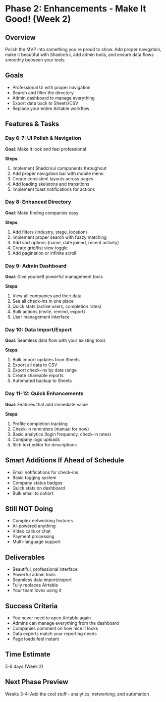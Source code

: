 # Phase 2: Enhancements - Make It Good! (Week 2)

## Overview

Polish the MVP into something you're proud to show. Add proper navigation, make it beautiful with Shadcn/ui, add admin tools, and ensure data flows smoothly between your tools.

## Goals

- Professional UI with proper navigation
- Search and filter the directory
- Admin dashboard to manage everything
- Export data back to Sheets/CSV
- Replace your entire Airtable workflow

## Features & Tasks

### Day 6-7: UI Polish & Navigation

**Goal**: Make it look and feel professional

**Steps**:

1. Implement Shadcn/ui components throughout
2. Add proper navigation bar with mobile menu
3. Create consistent layouts across pages
4. Add loading skeletons and transitions
5. Implement toast notifications for actions

### Day 8: Enhanced Directory

**Goal**: Make finding companies easy

**Steps**:

1. Add filters (industry, stage, location)
2. Implement proper search with fuzzy matching
3. Add sort options (name, date joined, recent activity)
4. Create grid/list view toggle
5. Add pagination or infinite scroll

### Day 9: Admin Dashboard

**Goal**: Give yourself powerful management tools

**Steps**:

1. View all companies and their data
2. See all check-ins in one place
3. Quick stats (active users, completion rates)
4. Bulk actions (invite, remind, export)
5. User management interface

### Day 10: Data Import/Export

**Goal**: Seamless data flow with your existing tools

**Steps**:

1. Bulk import updates from Sheets
2. Export all data to CSV
3. Export check-ins by date range
4. Create shareable reports
5. Automated backup to Sheets

### Day 11-12: Quick Enhancements

**Goal**: Features that add immediate value

**Steps**:

1. Profile completion tracking
2. Check-in reminders (manual for now)
3. Basic analytics (login frequency, check-in rates)
4. Company logo uploads
5. Rich text editor for descriptions

## Smart Additions If Ahead of Schedule

- Email notifications for check-ins
- Basic tagging system
- Company status badges
- Quick stats on dashboard
- Bulk email to cohort

## Still NOT Doing

- Complex networking features
- AI-powered anything
- Video calls or chat
- Payment processing
- Multi-language support

## Deliverables

- Beautiful, professional interface
- Powerful admin tools
- Seamless data import/export
- Fully replaces Airtable
- Your team loves using it

## Success Criteria

- You never need to open Airtable again
- Admins can manage everything from the dashboard
- Companies comment on how nice it looks
- Data exports match your reporting needs
- Page loads feel instant

## Time Estimate

5-6 days (Week 2)

## Next Phase Preview

Weeks 3-4: Add the cool stuff - analytics, networking, and automation
